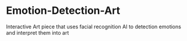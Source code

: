 # Emotion-Detection-Art
Interactive Art piece that uses facial recognition AI to detection emotions and interpret them into art
